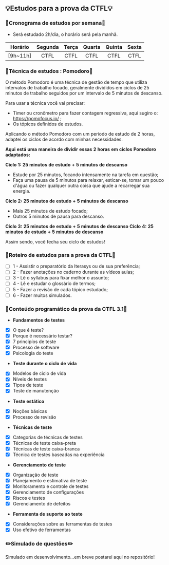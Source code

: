 ## 💡Estudos para a prova da CTFL💡

### 📆Cronograma de estudos por semana📆 
 + Será estudado 2h/dia, o horário será pela manhã.

| Horário | Segunda | Terça | Quarta | Quinta | Sexta| 
| :-------------: | :-------------: | :-------------: | :-------------: | :-------------: | :-------------: | 
| [9h~11h] |  CTFL | CTFL | CTFL | CTFL | CTFL |


### 🍅Técnica de estudos : Pomodoro🍅 ###

O método Pomodoro é uma técnica de gestão de tempo que utiliza intervalos de trabalho focado, geralmente divididos em ciclos de 25 minutos de trabalho seguidos por um intervalo de 5 minutos de descanso.

Para usar a técnica você vai precisar:
 + Timer ou cronômetro para fazer contagem regressiva, aqui sugiro o: https://pomofocus.io/ ;
 + Os tópicos definidos de estudos.

Aplicando o método Pomodoro com um período de estudo de 2 horas, adaptei  os ciclos de acordo com minhas  necessidades.

**Aqui** **está** **uma** **maneira** **de** **dividir** **essas** **2** **horas** **em** **ciclos** **Pomodoro** **adaptados:**

**Ciclo** **1:** **25** **minutos** **de** **estudo** **+** **5** **minutos** **de** **descanso**
 + Estude por 25 minutos, focando intensamente na tarefa em questão;
 + Faça uma pausa de 5 minutos para relaxar, esticar-se, tomar um pouco d'água ou fazer qualquer outra coisa que ajude a recarregar sua energia.

**Ciclo** **2:** **25** **minutos** **de** **estudo** **+** **5** **minutos** **de** **descanso**
 + Mais 25 minutos de estudo focado;
 + Outros 5 minutos de pausa para descanso.

**Ciclo** **3:** **25** **minutos** **de** **estudo** **+** **5** **minutos** **de** **descanso**
**Ciclo** **4:** **25** **minutos** **de** **estudo** **+** **5** **minutos** **de** **descanso**

Assim sendo, você fecha seu ciclo de estudos!

### 📝Roteiro de estudos para a prova da CTFL📝 ###

- [ ] 1 - Assistir o preparatório da Iterasys ou de sua preferência;
- [ ] 2 - Fazer anotações no caderno durante as vídeos aulas;
- [ ] 3 - Lê o syllabus para fixar melhor o assunto;
- [ ] 4 - Lê e estudar o glossário de termos;
- [ ] 5 - Fazer a revisão de cada tópico estudado;
- [ ] 6 - Fazer muitos simulados.

### 📘Conteúdo programático da prova da CTFL 3.1📘 ###

+ **Fundamentos** **de** **testes**
- [x] O que é teste?
- [x] Porque é necessário testar?
- [x] 7 principíos de teste
- [x] Processo de software
- [x] Psicologia do teste
+ **Teste** **durante** **o** **ciclo** **de** **vida**
- [x] Modelos de ciclo de vida
- [x] Níveis de testes
- [x] Tipos de teste
- [x] Teste de manutenção
+ **Teste** **estático**
- [x] Noções básicas
- [x] Processo de revisão
+ **Técnicas** **de** **teste**
- [x] Categorias de técnicas de testes
- [x] Técnicas de teste caixa-preta
- [x] Técnicas de teste caixa-branca
- [x] Técnica de testes baseadas na experiência
+ **Gerenciamento** **de** **teste**
- [x] Organização de teste
- [x] Planejamento e estimativa de teste
- [x] Monitoramento e controle de testes
- [x] Gerenciamento de configurações
- [x] Riscos e testes
- [x] Gerenciamento de defeitos 
+ **Ferramenta** **de** **suporte** **ao** **teste**
- [x] Considerações sobre as ferramentas de testes
- [x] Uso efetivo de ferramentas

### ✏️Simulado de questões✏️ ###

Simulado em desenvolvimento...em breve postarei aqui no repositório!
  
   

